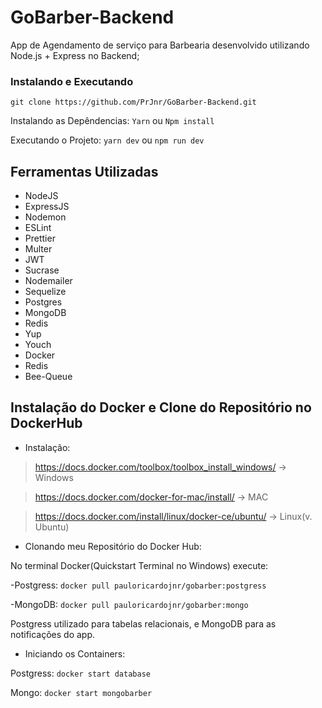 # GoBarber-Backend
App de Agendamento de serviço para Barbearia desenvolvido utilizando Node.js + Express no Backend;

### Instalando e Executando
`git clone https://github.com/PrJnr/GoBarber-Backend.git`

Instalando as Depêndencias:
`Yarn` ou `Npm install`

Executando o Projeto:
`yarn dev` ou `npm run dev`

## Ferramentas Utilizadas

* NodeJS
* ExpressJS
* Nodemon
* ESLint
* Prettier
* Multer
* JWT
* Sucrase
* Nodemailer
* Sequelize
* Postgres
* MongoDB
* Redis
* Yup
* Youch
* Docker
* Redis
* Bee-Queue

## Instalação do Docker e Clone do Repositório no DockerHub

* Instalação:
> https://docs.docker.com/toolbox/toolbox_install_windows/ -> Windows

> https://docs.docker.com/docker-for-mac/install/ -> MAC

> https://docs.docker.com/install/linux/docker-ce/ubuntu/ -> Linux(v. Ubuntu)

* Clonando meu Repositório do Docker Hub:

No terminal Docker(Quickstart Terminal no Windows) execute:

-Postgress:
`docker pull pauloricardojnr/gobarber:postgress `

-MongoDB:
 `docker pull pauloricardojnr/gobarber:mongo `

 Postgress utilizado para tabelas relacionais, e MongoDB para as notificações do app.


* Iniciando os Containers:

Postgress:
`docker start database`

Mongo:
`docker start mongobarber`



